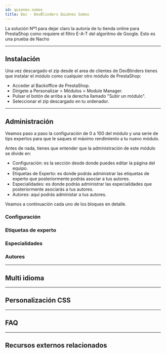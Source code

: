 ```yaml
---
id: quienes-somos
title: Doc - DevBlinders Quiénes Somos
---
```


La solución Nº1 para dejar claro la autoría de tu tienda online para PrestaShop como requiere el filtro E-A-T del algoritmo de Google.
Esto es una prueba de Nacho

---

## Instalación
Una vez descargado el zip desde el area de clientes de DevBlinders tienes que instalar el módulo como cualquier otro módulo de PrestaShop:

- Acceder al Backoffice de PrestaShop.
- Dirigete a Personalizar > Módulos > Module Manager.
- Pulsar el botón de arriba a la derecha llamado "Subir un módulo".
- Seleccionar el zip descargado en tu ordenador.

---

## Administración
Veamos paso a paso la configuración de 0 a 100 del módulo y una serie de tips expertos para que le saques el máximo rendimiento a tu nuevo módulo. 

Antes de nada, tienes que entender que la administración de este módulo se divide en: 

- Configuración: es la sección desde donde puedes editar la página del equipo. 
- Etiquetas de Experto: es donde podrás administrar las etiquetas de experto que posteriormente podrás asociar a tus autores. 
- Especialidades: es donde podrás administrar las especialidades que posteriormente asociarás a tus autores. 
- Autores: aquí podrás administar a tus autores.

Veamos a continuación cada uno de los bloques en detalle. 

### Configuración
### Etiquetas de experto
### Especialidades
### Autores

---

## Multi idioma

---

## Personalización CSS

---

## FAQ

---

## Recursos externos relacionados
